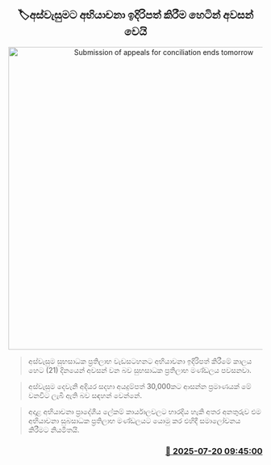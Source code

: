 <p align='center'><b><h2 align='center' title='Submission of appeals for conciliation ends tomorrow'>🏷අස්වැසුමට අභියාචනා ඉදිරිපත් කිරීම හෙටින් අවසන් වෙයි</h2></b></p>
<p align='center'><img src='https://helakuru.sgp1.cdn.digitaloceanspaces.com/esana/images/lib/aswesuma-aswasuma-welfare.jpg' width='600' alt='Submission of appeals for conciliation ends tomorrow'></p>

> අස්වැසුම සුභසාධක ප්‍රතිලාභ වැඩසටහනට අභියාචනා ඉදිරිපත් කිරීමේ කාලය හෙට (21) දිනයෙන් අවසන් වන බව සුභසාධ​ක ප්‍රතිලාභ මණ්ඩලය පවසනවා.

> අස්වැසුම දෙවැනි අදියර සදහා අයදුම්පත් 30,000කට ආසන්න ප්‍රමාණයක් මේ වනවිට ලැබී ඇති බව සඳහන් වෙන්නේ.

> අදාළ අභියාචනා ප්‍රාදේශීය ලේකම් කාර්යාලවලට භාරදිය හැකි අතර අනතුරුව එම අභියාචනා සුබසාධක ප්‍රතිලාභ මණ්ඩලයට යොමු කර එහිදී සමාලෝචනය කිරීමට නියමිතයි.



<h3 align='right'><a href='https://www.helakuru.lk/esana/p/112003/'>📅 2025-07-20 09:45:00</a></h3>
